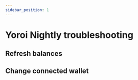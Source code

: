 ```yaml
---
sidebar_position: 1
---
```


# Yoroi Nightly troubleshooting

## Refresh balances

## Change connected wallet
